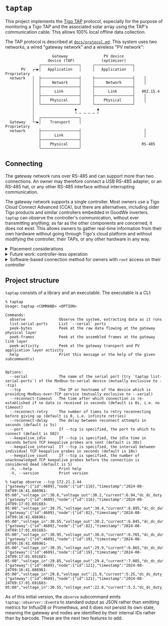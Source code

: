 # `taptap`

This project implements the [Tigo TAP](https://www.tigoenergy.com/product/tigo-access-point) protocol, especially for
the purpose of monitoring a Tigo TAP and the associated solar array using the TAP's communication cable. This allows
100% local offline data collection.

The TAP protocol is described at [`docs/protocol.md`](https://github.com/willglynn/taptap/blob/master/docs/protocol.md).
This system uses two networks, a wired "gateway network" and a wireless "PV network":

```text
                     Gateway                PV device
                   device (TAP)            (optimizer)
               ┌─────────────────┐     ┌─────────────────┐
       PV   ┌─▶│   Application   │     │   Application   │   Proprietary
  network   │  ├─────────────────┤     ├─────────────────┤    │
            │  │     Network     │     │     Network     │    │
            │  ├─────────────────┤     ├─────────────────┤
            │  │      Link       │     │      Link       │   802.15.4
            │  ├─────────────────┤     ├─────────────────┤    │
            │  │    Physical     │     │    Physical     │    │
            │  └─────────────────┘     └─────────────────┘
            │                  ▲         ▲
            │                  └ ─ ─ ─ ─ ┘
            │  ┌─────────────────┐
  Gateway   └─▶│    Transport    │                           Proprietary
  network      ├─────────────────┤                            │
               │      Link       │                            │
               ├─────────────────┤
               │    Physical     │                           RS-485
               └─────────────────┘
```

## Connecting

The gateway network runs over RS-485 and can support more than two connections. An owner may therefore connect a USB
RS-485 adapter, or an RS-485 hat, or any other RS-485 interface without interrupting communication.

The gateway network supports a single controller. Most owners use a Tigo Cloud Connect Advanced (CCA), but there are
alternatives, including older Tigo products and similar controllers embedded in GoodWe inverters. `taptap` can observe
the controller's communication, without ever transmitting anything; as far as the other components are concerned, it
does not exist. This allows owners to gather real-time information from their own hardware without going through Tigo's
cloud platform and without modifying the controller, their TAPs, or any other hardware in any way.

<details>
<summary>Placement considerations</summary>
<p>This system uses a 4-wire bus: ground (– or ⏚), power (+), A, and B. These wires are intended to run from the
controller to a TAP, and possibly to another TAP, and so on. The A and B wires carry RS-485 signals. Tigo recommends
putting a 120Ω resistor on the last TAP's A and B wires to terminate the far end of the bus, and they built a 120Ω
resistor into the controller to terminate the near end of the bus.</p>

<p>If you are adding a monitoring device to an existing install, it would be best to move the controller's A and B wires
to the monitoring device, and then to run new wires from there to the controller. Having said that, it should be fine to
connect short wires from the controller's A and B terminals to the monitoring device, especially if you plan never to
transmit. (Your monitoring device may also have a "ground" or "reference" terminal, which should go to the controller's
gateway ⏚ ground.) In either case, make sure the RS-485 interface you're adding does not include a third termination
resistor. The bus should always be terminated at the controller and at the furthest away TAP.</p>

```text
┌─────────────────────────────────────┐      ┌────────────────────────────┐
│                 CCA                 │      │            TAP             │
│                                     │      │                            │
│ AUX  RS485-1  GATEWAY  RS485-2 POWER│      │                    ┌~┐     │
│┌─┬─┐ ┌─┬─┬─┐ ┌─┬─┬─┬─┐ ┌─┬─┬─┐ ┌─┬─┐│      │   ┌─┬─┬─┬─┐   ┌─┬─┬│┬│┐    │
││/│_│ │-│B│A│ │-│+│B│A│ │-│B│A│ │-│+││      │   │-│+│B│A│   │-│+│B│A│    │
│└─┴─┘ └─┴─┴─┘ └│┴│┴│┴│┘ └─┴─┴─┘ └─┴─┘│      │   └│┴│┴│┴│┘   └─┴─┴─┴─┘    │
└───────────────│─│─│─│───────────────┘      └────│─│─│─│─────────────────┘
                │ │ │ │                           │ │ │ │
                │ │ │ ┃───────────────────────────│─│─│─┘
                │ │ ┃─┃───────────────────────────│─│─┘
                │ └─┃─┃───────────────────────────│─┘
                ┃───┃─┃───────────────────────────┘
                ┗━┓ ┃ ┃
              ┌───┃─┃─┃───┐
              │  ┌┃┬┃┬┃┐  │
              │  │-│B│A│  │
              │  └─┴─┴─┘  │
              │  Monitor  │
              └───────────┘
```

</details>

<details>
<summary>Future work: controller-less operation</summary>
<p>In the absence of another controller, <code>taptap</code> could request PV packets from the gateway(s) itself. The
gateway and PV modules appear to function autonomously after configuration, so for a fully commissioned system,
receiving PV packets from the gateway without ever transmitting anything to the modules would likely be sufficient for
monitoring.</p>
</details>

<details>
<summary>Software-based connection method for owners with <code>root</code> access on their controller</summary>
<p>Some owners have <code>root</code> access on their controller. These owners could install
<a href="https://github.com/willglynn/tcpserial_hook"><code>tcpserial_hook</code></a> on their controller to make the
serial data available over the LAN, including to <code>taptap</code>, without physically adding another RS-485
interface.</p>
<p>This method has several disadvantages: it requires <code>root</code> access, it requires (reversibly) modifying the
files on the controller, it might stop working in future firmware updates, it only works when the controller is working,
etc. It is a fast way to get started for some users, but consider wiring in a separate RS-485 interface instead.</p>
</details>

## Project structure

`taptap` consists of a library and an executable. The executable is a CLI:

```console
% taptap
Usage: taptap <COMMAND> <OPTION>

Commands:
  observe               Observe the system, extracting data as it runs
  list-serial-ports     List `--serial` ports
  peek-bytes            Peek at the raw data flowing at the gateway physical layer
  peek-frames           Peek at the assembled frames at the gateway link layer
  peek-activity         Peek at the gateway transport and PV application layer activity
  help                  Print this message or the help of the given subcommand(s)
  

Options:
  --serial              The name of the serial port (try `taptap list-serial-ports`) of the Modbus-to-serial device (mutually exclusive to --tcp)
  --tcp                 The IP or hostname of the device which is providing Modbus-over-TCP service (mutually exclusive to --serial)
  --reconnect-timeout   The time after which connection is re-established if no data is received in seconds (default is 0s, i.e. no timeout)
  --reconnect-retry     The number of times to retry reconnecting before giving up (default is 0, i.e. infinite retries)
  --reconnect-delay     The delay between reconnect attempts in seconds (default is 5s)
  --port                If --tcp is specified, the port to which to connect (default is 502)
  --keepalive_idle      If --tcp is specified, the idle time in seconds before TCP keepalive probes are sent (default is 30s)
  --keepalive_interval  If --tcp is specified, the interval between individual TCP keepalive probes in seconds (default is 10s)
  --keepalive_count     If --tcp is specified, the number of unacknowledged TCP keepalive probes before the connection is considered dead (default is 5)
  -h, --help            Print help
  -V, --version         Print version

% taptap observe --tcp 172.21.3.44
{"gateway":{"id":4609},"node":{"id":116},"timestamp":"2024-08-24T09:16:41.686961-05:00","voltage_in":30.6,"voltage_out":30.2,"current":6.94,"dc_dc_duty_cycle":1.0,"temperature":26.8,"rssi":132}
{"gateway":{"id":4609},"node":{"id":116},"timestamp":"2024-08-24T09:17:01.691683-05:00","voltage_in":30.75,"voltage_out":30.4,"current":6.895,"dc_dc_duty_cycle":1.0,"temperature":26.8,"rssi":132}
{"gateway":{"id":4609},"node":{"id":82},"timestamp":"2024-08-24T09:16:41.686961-05:00","voltage_in":30.55,"voltage_out":30.2,"current":6.845,"dc_dc_duty_cycle":1.0,"temperature":29.3,"rssi":147}
{"gateway":{"id":4609},"node":{"id":82},"timestamp":"2024-08-24T09:17:01.691683-05:00","voltage_in":30.95,"voltage_out":30.6,"current":6.765,"dc_dc_duty_cycle":1.0,"temperature":29.3,"rssi":147}
{"gateway":{"id":4609},"node":{"id":19},"timestamp":"2024-08-24T09:16:41.686961-05:00","voltage_in":30.35,"voltage_out":29.9,"current":6.865,"dc_dc_duty_cycle":1.0,"temperature":28.7,"rssi":147}
{"gateway":{"id":4609},"node":{"id":19},"timestamp":"2024-08-24T09:17:01.691683-05:00","voltage_in":29.85,"voltage_out":29.4,"current":7.005,"dc_dc_duty_cycle":1.0,"temperature":28.7,"rssi":147}
{"gateway":{"id":4609},"node":{"id":121},"timestamp":"2024-08-24T09:16:41.686961-05:00","voltage_in":29.8,"voltage_out":21.9,"current":5.25,"dc_dc_duty_cycle":0.7607843137254902,"temperature":29.8,"rssi":120}
{"gateway":{"id":4609},"node":{"id":121},"timestamp":"2024-08-24T09:17:01.691683-05:00","voltage_in":30.55,"voltage_out":22.8,"current":5.3,"dc_dc_duty_cycle":0.7725490196078432,"temperature":29.8,"rssi":120}
```

As of this initial version, the `observe` subcommand emits `taptap::observer::Event`s to standard output as JSON rather
than emitting metrics for InfluxDB or Prometheus, and it does not persist its own state, meaning the gateway and nodes
are identified by their internal IDs rather than by barcode. These are the next two features to add.
